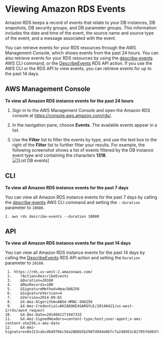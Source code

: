 # Viewing Amazon RDS Events<a name="USER_ListEvents"></a>

 Amazon RDS keeps a record of events that relate to your DB instances, DB snapshots, DB security groups, and DB parameter groups\. This information includes the date and time of the event, the source name and source type of the event, and a message associated with the event\.

You can retrieve events for your RDS resources through the AWS Management Console, which shows events from the past 24 hours\. You can also retrieve events for your RDS resources by using the [describe\-events](http://docs.aws.amazon.com/cli/latest/reference/rds/describe-events.html) AWS CLI command, or the [DescribeEvents](http://docs.aws.amazon.com/AmazonRDS/latest/APIReference/API_DescribeEvents.html) RDS API action\. If you use the AWS CLI or the RDS API to view events, you can retrieve events for up to the past 14 days\. 

## AWS Management Console<a name="USER_ListEvents.CON"></a>

**To view all Amazon RDS instance events for the past 24 hours**

1. Sign in to the AWS Management Console and open the Amazon RDS console at [https://console\.aws\.amazon\.com/rds/](https://console.aws.amazon.com/rds/)\.

1. In the navigation pane, choose **Events**\. The available events appear in a list\.

1. Use the **Filter** list to filter the events by type, and use the text box to the right of the **Filter** list to further filter your results\. For example, the following screenshot shows a list of events filtered by the DB instance event type and containing the characters **1318**\.  
![\[List DB events\]](http://docs.aws.amazon.com/AmazonRDS/latest/AuroraUserGuide/images/ListEvents.png)

## CLI<a name="USER_ListEvents.CLI"></a>

**To view all Amazon RDS instance events for the past 7 days**

You can view all Amazon RDS instance events for the past 7 days by calling the [describe\-events](http://docs.aws.amazon.com/cli/latest/reference/rds/describe-events.html) AWS CLI command and setting the `--duration` parameter to `10080`\. 

```
1. aws rds describe-events --duration 10080
```

## API<a name="USER_ListEvents.API"></a>

**To view all Amazon RDS instance events for the past 14 days**

You can view all Amazon RDS instance events for the past 14 days by calling the [DescribeEvents](http://docs.aws.amazon.com/AmazonRDS/latest/APIReference/API_DescribeEvents.html) RDS API action and setting the `Duration` parameter to `20160`\. 

```
 1. https://rds.us-west-2.amazonaws.com/
 2.    ?Action=DescribeEvents
 3.    &Duration=20160 
 4.    &MaxRecords=100
 5.    &SignatureMethod=HmacSHA256
 6.    &SignatureVersion=4
 7.    &Version=2014-09-01
 8.    &X-Amz-Algorithm=AWS4-HMAC-SHA256
 9.    &X-Amz-Credential=AKIADQKE4SARGYLE/20140421/us-west-2/rds/aws4_request
10.    &X-Amz-Date=20140421T194733Z
11.    &X-Amz-SignedHeaders=content-type;host;user-agent;x-amz-content-sha256;x-amz-date
12.    &X-Amz-Signature=8e313cabcdbd9766c56a2886b5b298fd944e0b7cfa248953c82705fdd0374f27
```

## <a name="USER_ListEvents.related"></a>